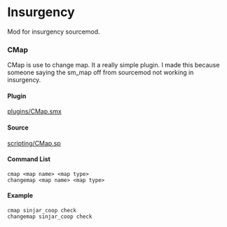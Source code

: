 # Insurgency
Mod for insurgency sourcemod.



### CMap
CMap is use to change map. It a really simple plugin. I made this because someone saying the sm_map off from sourcemod not working in insurgency.

#### Plugin
[plugins/CMap.smx](https://github.com/AzumiNeko/Insurgency/tree/master/scripting/CMap.smx?raw=true)

#### Source
[scripting/CMap.sp](https://github.com/AzumiNeko/Insurgency/tree/master/scripting/CMap.sp)

#### Command List
```
cmap <map name> <map type>
changemap <map name> <map type>
```

#### Example
```
cmap sinjar_coop check
changemap sinjar_coop check
```
